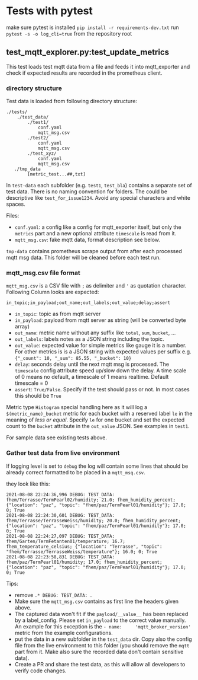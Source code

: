 # Tests with pytest

make sure pytest is installed `pip install -r requirements-dev.txt` 
run `pytest -s -o log_cli=true` from the repository root  

## test_mqtt_explorer.py:test_update_metrics

This test loads test mqtt data from a file and feeds it into mqtt_exporter and check if expected results are recorded in the prometheus client.

### directory structure
Test data is loaded from following directory structure:

```
./tests/
    ./test_data/
        ./test1/
            conf.yaml
            mqtt_msg.csv
        ./test2/
            conf.yaml
            mqtt_msg.csv
        ./test_xyz/
            conf.yaml
            mqtt_msg.csv
   ./tmp_data
        [metric_test...##,txt]
```

In `test-data` each subfolder (e.g. `test1`, `test_bla`) contains a separate set of test data. There is no naming convention for folders. The could be descriptive like `test_for_issue1234`. Avoid any special characters and white spaces.

Files:
- `conf.yaml`: a config like a config for mqtt_exporter itself, but only the `metrics` part and a new optional attribute `timescale` is read from it. 
- `mqtt_msg.csv`: fake mqtt data, format description see below.

`tmp-data` contains prometheus scrape output from after each processed mqtt msg data. This folder will be cleaned before each test run. 

### mqtt_msg.csv file format

`mqtt_msg.csv` is a CSV file with `;` as delimiter and `'` as quotation character. 
Following Column looks are expected:

```
in_topic;in_payload;out_name;out_labels;out_value;delay;assert
```
- `in_topic`: topic as from mqtt server
- `in_payload`: payload from mqtt server as string (will be converted byte array)
- `out_name`: metric name without any suffix like `total`, `sum`, `bucket`, ...
- `out_labels`: labels notes as a JSON string including the topic.
- `out_value`: expected value for simple metrics like gauge it is a number. For other metrics is is a JSON string with expected values per suffix e.g. `{"_count": 10, "_sum": 85.55, "_bucket": 10}`
- `delay`: seconds delay until the next mqtt msg is processed. The `timescale` config attribute speed up/slow down the delay. A time scale of 0 means no default, a timescale of 1 means realtime. Default timescale = 0
- `assert`: `True/False`. Specify if the test should pass or not. In most cases this should be `True`

Metric type `Histogram` special handling here as it will log a `$(metric_name)_bucket` metric for each bucket with a reserved label `le` in the meaning of _less or equal_. Specify `le` for one bucket and set the expected count to the `bucket` attribute in the `out_value` JSON. See examples in `test1`.

For sample data see existing tests above.

### Gather test data from live environment

If logging level is set to `debug` the log will contain some lines that should be already correct formatted to be placed in a `mqtt_msq.csv`.

they look like this:
```
2021-08-08 22:24:36,996 DEBUG: TEST_DATA: fhem/Terrasse/TermPearl02/humidity; 21.0; fhem_humidity_percent; {"location": "paz", "topic": "fhem/paz/TermPearl01/humidity"}; 17.0; 0; True
2021-08-08 22:24:30,601 DEBUG: TEST_DATA: fhem/Terrasse/TerrasseWeiss/humidity; 20.0; fhem_humidity_percent; {"location": "paz", "topic": "fhem/paz/TermPearl01/humidity"}; 17.0; 0; True
2021-08-08 22:24:27,097 DEBUG: TEST_DATA: fhem/Garten/TermFetanten01/temperature; 16.7; fhem_temperature_celsius; {"location": "Terrasse", "topic": "fhem/Terrasse/TerrasseWeiss/temperature"}; 16.0; 0; True
2021-08-08 22:23:58,831 DEBUG: TEST_DATA: fhem/paz/TermPearl01/humidity; 17.0; fhem_humidity_percent; {"location": "paz", "topic": "fhem/paz/TermPearl01/humidity"}; 17.0; 0; True
```
Tips:
- remove `.* DEBUG: TEST_DATA: `.
- Make sure the `mqtt_msg.csv`  contains as first line the headers given above. 
- The captured data won't fit if the `payload/__value__` has been replaced by a label_config. Please set `in_payload` to the correct value manually. An example for this exception is the `- name:     'mqtt_broker_version'` metric from the example configurations. 
- put the data in a new subfolder in the `test_data` dir. Copy also the config file from the live environment to this folder (you should remove the `mqtt` part from it. Make also sure the recorded data don't contain sensitive data).
- Create a PR and share the test data, as this will allow all developers to verify code changes. 

